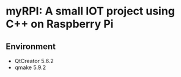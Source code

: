 # myRPI: A small IOT project using C++ on Raspberry Pi

## Environment
* QtCreator 5.6.2
* qmake 5.9.2
